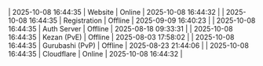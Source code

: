 | 2025-10-08 16:44:35 | Website | Online | 2025-10-08 16:44:32 |
| 2025-10-08 16:44:35 | Registration | Offline | 2025-09-09 16:40:23 |
| 2025-10-08 16:44:35 | Auth Server | Offline | 2025-08-18 09:33:31 |
| 2025-10-08 16:44:35 | Kezan (PvE) | Offline | 2025-08-03 17:58:02 |
| 2025-10-08 16:44:35 | Gurubashi (PvP) | Offline | 2025-08-23 21:44:06 |
| 2025-10-08 16:44:35 | Cloudflare | Online | 2025-10-08 16:44:32 |
